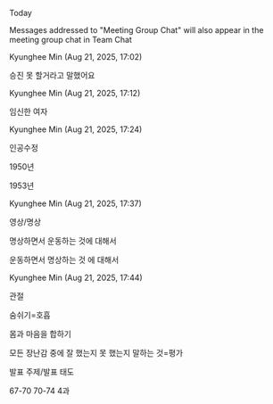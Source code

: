 Today

Messages addressed to "Meeting Group Chat" will also appear in the meeting group chat in Team Chat

Kyunghee Min (Aug 21, 2025, 17:02)

승진 못 할거라고 말했어요

Kyunghee Min (Aug 21, 2025, 17:12)

임신한 여자

Kyunghee Min (Aug 21, 2025, 17:24)

인공수정

1950년

1953년

Kyunghee Min (Aug 21, 2025, 17:37)

영상/명상

명상하면서 운동하는 것에 대해서

운동하면서 명상하는 것 에 대해서

Kyunghee Min (Aug 21, 2025, 17:44)

관절

숨쉬기=호흡

몸과 마음을 합하기

모든 장난감 중에
잘 했는지 못 했는지 말하는 것=평가

발표 주제/발표 태도

67-70
70-74
4과